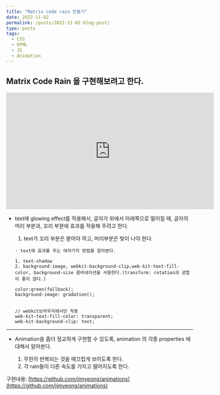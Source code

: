 ```yaml
---
title: "Matrix code rain 만들기"
date: 2022-11-02
permalink: /posts/2022-11-02-blog-post/
type: posts
tags:
  - CSS
  - HTML
  - JS
  - Animation
---
```


## Matrix Code Rain 을 구현해보려고 한다.

<iframe width="560" height="315" src="https://www.youtube.com/embed/rpWrtXyEAN0" title="YouTube video player" frameborder="0" allow="accelerometer; autoplay; clipboard-write; encrypted-media; gyroscope; picture-in-picture" allowfullscreen></iframe>

- text에 glowing effect를 적용해서, 글자가 위에서 아래쪽으로 떨어질 때, 글자의 머리 부분과, 꼬리 부분에 효과를 적용해 주려고 한다.

  1. text가 꼬리 부분은 옅어야 하고, 머리부분은 빛이 나야 한다.

  ```
  - text에 효과를 주는 여러가지 방법을 알아본다.

  1. text-shadow
  2. background-image, webkit-background-clip,web-kit-text-fill-color, background-size 콤비네이션을 사용한다.(transform: rotation과 궁합이 좋지 않다.)

  color:green(fallback);
  background-image: gradation();


  // webkit브라우저에서만 작동
  web-kit-text-fill-color: transparent;
  web-kit-background-clip: text;

  ```

---

- Animation을 좀더 정교하게 구현할 수 있도록, animation 의 각종 properties 에 대해서 알아본다.

  1. 무한히 반복되는 것을 매끄럽게 보이도록 한다.
  2. 각 rain들이 다른 속도를 가지고 떨어지도록 한다.

구현내용: [https://github.com/jimyeong/animations](https://github.com/jimyeong/animations)
